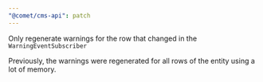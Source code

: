 ```yaml
---
"@comet/cms-api": patch
---
```


Only regenerate warnings for the row that changed in the `WarningEventSubscriber`

Previously, the warnings were regenerated for all rows of the entity using a lot of memory.
